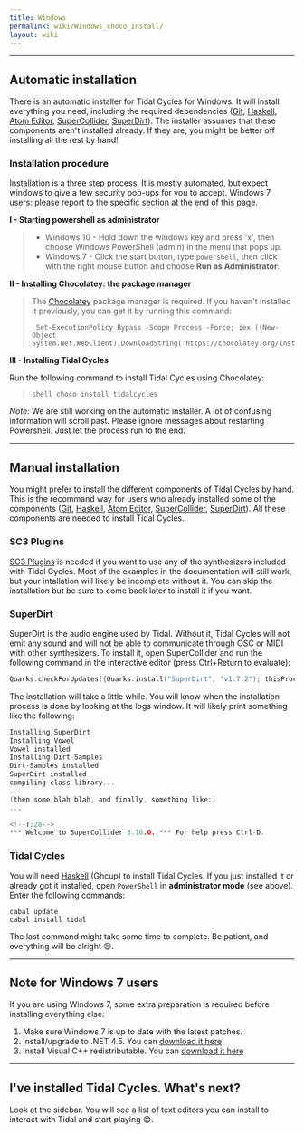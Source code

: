 ```yaml
---
title: Windows 
permalink: wiki/Windows_choco_install/
layout: wiki
---
```


-----

## Automatic installation

There is an automatic installer for Tidal Cycles for Windows. It will install everything you need, including the required dependencies ([Git](https://git-scm.com/), [Haskell](https://www.haskell.org/ghcup/), [Atom Editor](https://atom.io/), [SuperCollider](http://supercollider.github.io/download), [SuperDirt](https://github.com/musikinformatik/SuperDirt)). The installer assumes that these components aren't installed already. If they are, you might be better off installing all the rest by hand!

### Installation procedure

Installation is a three step process. It is mostly automated, but expect
windows to give a few security pop-ups for you to accept. Windows 7 users: please report to the specific section at the end of this page.

**I - Starting powershell as administrator**
>    -   Windows 10 - Hold down the windows key
>        and press 'x', then choose Windows PowerShell (admin) in
>        the menu that pops up.
>    -   Windows 7 - Click the start button, type `powershell`, then
>        click with the right mouse button and choose **Run as
>       Administrator**.

**II - Installing Chocolatey: the package manager**

> The [Chocolatey](https://chocolatey.org/) package
>  manager is required. If you haven't installed it previously, you can
>   get it by running this command:
>   ```shell
>    Set-ExecutionPolicy Bypass -Scope Process -Force; iex ((New-Object System.Net.WebClient).DownloadString('https://chocolatey.org/install.ps1'))```

**III - Installing Tidal Cycles**

Run the following command to install Tidal Cycles using Chocolatey:
>    ```shell choco install tidalcycles ```

*Note:* We are still working on the automatic installer. A lot of confusing information will scroll past. Please ignore messages about restarting Powershell. Just let the process run to the end.


-----

## Manual installation

You might prefer to install the different components of Tidal Cycles by hand. This is the recommand way for users who already installed some of the components ([Git](https://git-scm.com/), [Haskell](https://www.haskell.org/ghcup/), [Atom Editor](https://atom.io/), [SuperCollider](http://supercollider.github.io/download), [SuperDirt](https://github.com/musikinformatik/SuperDirt)). All these components are needed to install Tidal Cycles.

### SC3 Plugins

[SC3 Plugins](https://supercollider.github.io/sc3-plugins/) is needed if you want to use any of the synthesizers included with Tidal Cycles. Most of the examples in the documentation will still work, but your intallation will likely be incomplete without it. You can skip the installation but be sure to come back later to install it if you want.

### SuperDirt

SuperDirt is the audio engine used by Tidal. Without it, Tidal Cycles will not emit any sound and will not be able to communicate through OSC or MIDI with other synthesizers. To install it, open SuperCollider and run the following command in the interactive editor (press Ctrl+Return to evaluate):

```c
Quarks.checkForUpdates({Quarks.install("SuperDirt", "v1.7.2"); thisProcess.recompile()})
```

The installation will take a little while. You will know when the installation process is done by looking at the logs window. It will likely print something like the following:

```c 
Installing SuperDirt
Installing Vowel
Vowel installed
Installing Dirt-Samples
Dirt-Samples installed
SuperDirt installed
compiling class library...
...
(then some blah blah, and finally, something like:)
...

<!--T:28-->
*** Welcome to SuperCollider 3.10.0. *** For help press Ctrl-D.
```


### Tidal Cycles

You will need [Haskell](https://www.haskell.org/ghcup/) (Ghcup) to install Tidal Cycles. If you just installed it or already got it installed, open `PowerShell` in **administrator mode** (see above). Enter the following commands:

```shell
cabal update
cabal install tidal
```

The last command might take some time to complete. Be patient, and everything will be alright :smile:. 


-----

## Note for Windows 7 users

If you are using Windows 7, some extra preparation is required before installing everything else:

1.  Make sure Windows 7 is up to date with the latest patches.
2.  Install/upgrade to .NET 4.5. You can [download it here](https://www.microsoft.com/en-gb/download/details.aspx?id=30653).
3.  Install Visual C++ redistributable. You can [download it here](https://support.microsoft.com/en-gb/help/2977003/the-latest-supported-visual-c-downloads)

-----

## I've installed Tidal Cycles. What's next?

Look at the sidebar. You will see a list of text editors you can install to interact with Tidal and start playing :smile:.
